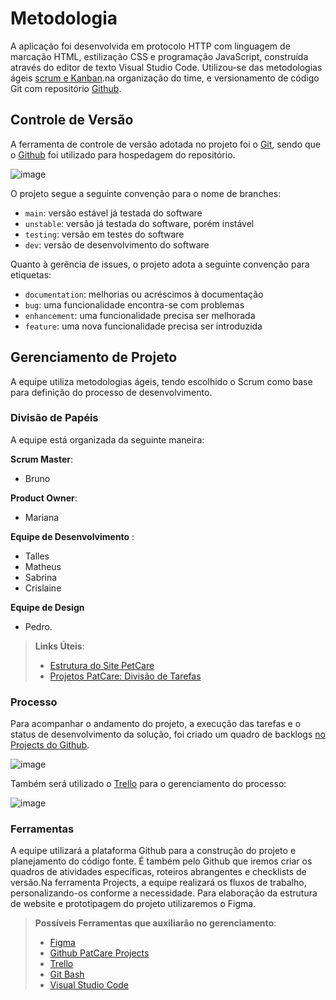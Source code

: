 # Metodologia


A aplicação foi desenvolvida em protocolo HTTP com linguagem de marcação HTML, estilização CSS e programação JavaScript, construída através do editor de texto Visual Studio Code. Utilizou-se das metodologias ágeis  [scrum e Kanban](https://github.com/ICEI-PUC-Minas-PMV-ADS/PetCare/projects/1).na organização do time, e versionamento de código Git com repositório [Github](https://github.com).

## Controle de Versão

A ferramenta de controle de versão adotada no projeto foi o
[Git](https://git-scm.com/), sendo que o [Github](https://github.com)
foi utilizado para hospedagem do repositório.

![image](https://miro.medium.com/max/1400/1*uUpzVOpdFw5V-tJ_YvgFmA.png)

O projeto segue a seguinte convenção para o nome de branches:

- `main`: versão estável já testada do software
- `unstable`: versão já testada do software, porém instável
- `testing`: versão em testes do software
- `dev`: versão de desenvolvimento do software

Quanto à gerência de issues, o projeto adota a seguinte convenção para
etiquetas:

- `documentation`: melhorias ou acréscimos à documentação
- `bug`: uma funcionalidade encontra-se com problemas
- `enhancement`: uma funcionalidade precisa ser melhorada
- `feature`: uma nova funcionalidade precisa ser introduzida

## Gerenciamento de Projeto

A equipe utiliza metodologias ágeis, tendo escolhido o Scrum como base para definição do
processo de desenvolvimento.

### Divisão de Papéis

A equipe está organizada da seguinte maneira:

**Scrum Master**:

- Bruno

**Product Owner**:

- Mariana

**Equipe de Desenvolvimento** :

- Talles
- Matheus
- Sabrina
- Crislaine

**Equipe de Design**

- Pedro.

> **Links Úteis**:
>
> - [Estrutura do Site PetCare](https://www.figma.com/file/uk6NlzfYOx8shXQK9PPYbQ/PetCare-Projeto?node-id=0%3A1)
> - [Projetos PatCare: Divisão de Tarefas](https://github.com/ICEI-PUC-Minas-PMV-ADS/PetCare/projects)

### Processo

Para acompanhar o andamento do projeto, a execução das tarefas e o status de desenvolvimento da solução, foi criado um quadro de backlogs [no Projects do Github](https://github.com/ICEI-PUC-Minas-PMV-ADS/PetCare/projects).

![image](https://user-images.githubusercontent.com/78277341/134427772-e5fbfc30-bcc3-44c1-97c7-9bf2160c929e.png)

Também será utilizado o [Trello](https://trello.com/b/DaCH145N/projeto-petcare) para o gerenciamento do processo:

![image](https://user-images.githubusercontent.com/78277341/134428406-7482be7f-4722-4c2c-852a-166567c63736.png)

### Ferramentas

A equipe utilizará a plataforma Github para a construção do projeto e planejamento do código fonte. É também pelo Github que iremos criar os quadros de atividades específicas, roteiros abrangentes e checklists de versão.Na ferramenta Projects, a equipe realizará os fluxos de trabalho, personalizando-os conforme a necessidade. Para elaboração da estrutura de website e prototipagem do projeto utilizaremos o Figma.

> **Possíveis Ferramentas que auxiliarão no gerenciamento**:
>
> - [Figma](https://slack.com/)
> - [Github PatCare Projects](https://github.com/ICEI-PUC-Minas-PMV-ADS/PetCare/projects)
> - [Trello](https://trello.com/b/DaCH145N/projeto-petcare)
> - [Git Bash](https://git-scm.com/downloads)
> - [Visual Studio Code](https://code.visualstudio.com/)
